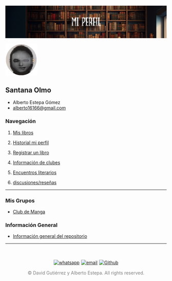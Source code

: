![Cabecera Mi Perfil](imagenes/Cabeceras/MiPerfil_Cabecera.jpg)

<img src="imagenes/FotoPerfilAlberto.png" alt="Foto de Perfil" width="100" >

## **Santana Olmo** 

- Alberto Estepa Gómez
- alberto16166@gmail.com


### Navegación
  1. [Mis libros](03_Libros/mis_libros.md)

  2. [Historial mi perfil](https://github.com/SantanaOlmo/ProyectoFinalEntornosPrivate/commits/usuario_SantanaOlmo)

  3. <a href="https://docs.google.com/forms/d/e/1FAIpQLSe7DZdqBgSqku0dTCAFIl6VhtBezWXjMu_E0ZwRBSoZ1RZNfQ/viewform" target="_blank">Registrar un libro</a>
  
  4. [Información de clubes](02_Clubes/README.md)

  5. [Encuentros literarios](01_Encuentros_Literarios/README.md)

 1. [discusiones/reseñas](https://github.com/SantanaOlmo/ProyectoFinalEntornosPrivate/discussions/3)
   


---

### Mis Grupos

- [Club de Manga](https://chat.whatsapp.com/JOM3QTtvIR7GE1xzbhzv9I)

### Información General
- [Información general del repositorio](README.md)


----
<div style="display: flex; justify-content: space-between; align-items: center; margin-left: 30%;margin-right: 30%;margin-top: 50px">
  <a href="https://wa.me/34644208608" target="_blank">
  <img src="imagenes/whatsapplogo.png" alt="whatsapp">
  </a>
  <a href="mailto:alberto16166@alumnos.ilerna.com" target="_blank">
  <img src="imagenes/emaillogopng.png" alt="email" >
  </a>
  <a href="https://github.com/SantanaOlmo" target="_blank">
  <img src="imagenes/githublogopng.png" alt="Github">
  </a>
</div>

<p style="text-align: center;color:grey; margin-top: 3%"> 
&copy David Gutiérrez y Alberto Estepa. All rights reserved.
</p>